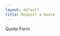 ```yaml
---
layout: default
title: Request a Quote
---
```

<form action="https://formspree.io/f/your-id" method="POST">Quote Form</form>